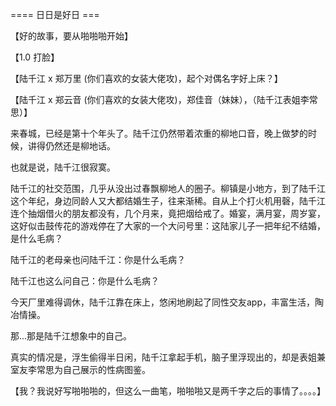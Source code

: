 


==== 日日是好日  ===


【好的故事，要从啪啪啪开始】

【1.0 打脸】

【陆千江 x 郑万里 (你们喜欢的女装大佬攻)，起个对偶名字好上床？】

【陆千江 x 郑云音 (你们喜欢的女装大佬攻)，郑佳音（妹妹），（陆千江表姐李常思）】

来春城，已经是第十个年头了。陆千江仍然带着浓重的柳地口音，晚上做梦的时候，讲得仍然还是柳地话。

也就是说，陆千江很寂寞。

陆千江的社交范围，几乎从没出过春飘柳地人的圈子。柳镇是小地方，到了陆千江这个年纪，身边同龄人又大都结婚生子，往来渐稀。自从上个打火机用磬，陆千江连个抽烟借火的朋友都没有，几个月来，竟把烟给戒了。婚宴，满月宴，周岁宴，这好似击鼓传花的游戏停在了大家的一个大问号里：这陆家儿子一把年纪不结婚，是什么毛病？

陆千江的老母亲也问陆千江：你是什么毛病？

陆千江也这么问自己：你是什么毛病？

今天厂里难得调休，陆千江靠在床上，悠闲地刷起了同性交友app，丰富生活，陶冶情操。

那...那是陆千江想象中的自己。

真实的情况是，浮生偷得半日闲，陆千江拿起手机，脑子里浮现出的，却是表姐兼室友李常思为自己展示的性病图鉴。

【我？我说好写啪啪啪的，但这么一曲笔，啪啪啪又是两千字之后的事情了。。。。】